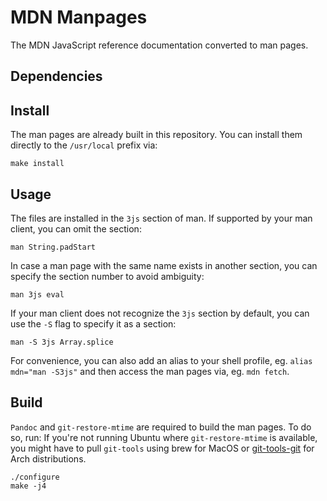 # MDN Manpages

The MDN JavaScript reference documentation converted to man pages.

## Dependencies


## Install

The man pages are already built in this repository. You can install them
directly to the `/usr/local` prefix via:

    make install

## Usage

The files are installed in the `3js` section of man. If supported by your man
client, you can omit the section:

    man String.padStart

In case a man page with the same name exists in another section, you can
specify the section number to avoid ambiguity:

    man 3js eval

If your man client does not recognize the `3js` section by default, you can use
the `-S` flag to specify it as a section:

    man -S 3js Array.splice

For convenience, you can also add an alias to your shell profile, eg.
`alias mdn="man -S3js"` and then access the man pages via, eg. `mdn fetch`.

## Build

`Pandoc` and `git-restore-mtime` are required to build the man pages. To do so, run:
If you're not running Ubuntu where `git-restore-mtime` is available, you might have to pull `git-tools` using brew for MacOS or [git-tools-git](https://aur.archlinux.org/packages/git-tools-git) for Arch distributions.

    ./configure
    make -j4
